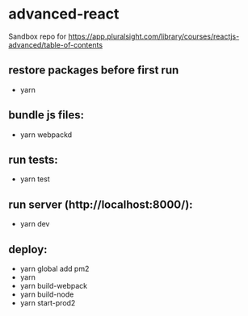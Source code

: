 # advanced-react
Sandbox repo for https://app.pluralsight.com/library/courses/reactjs-advanced/table-of-contents


## restore packages before first run
* yarn

## bundle js files:
* yarn webpackd

## run tests:
* yarn test

## run server (http://localhost:8000/):
* yarn dev

## deploy:
* yarn global add pm2
* yarn
* yarn build-webpack
* yarn build-node
* yarn start-prod2
